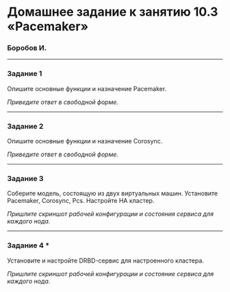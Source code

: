 # Домашнее задание к занятию 10.3 «Pacemaker»
### Боробов И.
---

### Задание 1

Опишите основные функции и назначение Pacemaker.

*Приведите ответ в свободной форме.*

---

### Задание 2

Опишите основные функции и назначение Corosync.

*Приведите ответ в свободной форме.*

---

### Задание 3

Соберите модель, состоящую из двух виртуальных машин. Установите Pacemaker, Corosync, Pcs. Настройте HA кластер.

*Пришлите скриншот рабочей конфигурации и состояния сервиса для каждого нода.*

---

### Задание 4 *

Установите и настройте DRBD-сервис для настроенного кластера.

*Пришлите скриншот рабочей конфигурации и состояние сервиса для каждого нода.*


